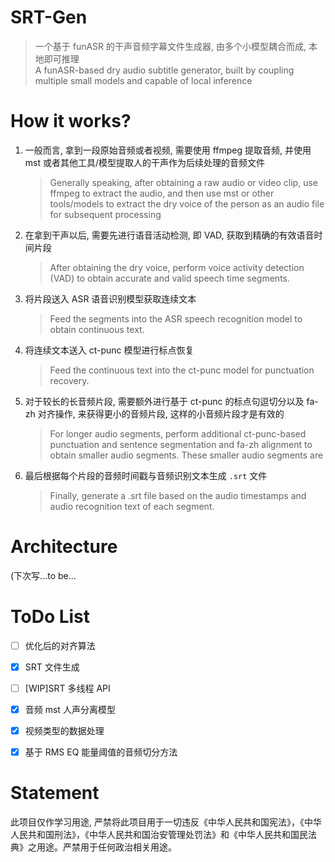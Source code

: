 # SRT-Gen
> 一个基于 funASR 的干声音频字幕文件生成器, 由多个小模型耦合而成, 本地即可推理  
> A funASR-based dry audio subtitle generator, built by coupling multiple small models and capable of local inference

# How it works?
1. 一般而言, 拿到一段原始音频或者视频, 需要使用 ffmpeg 提取音频, 并使用 mst 或者其他工具/模型提取人的干声作为后续处理的音频文件
   > Generally speaking, after obtaining a raw audio or video clip, use ffmpeg to extract the audio, and then use mst or other tools/models to extract the dry voice of the person as an audio file for subsequent processing

3. 在拿到干声以后, 需要先进行语音活动检测, 即 VAD, 获取到精确的有效语音时间片段
   > After obtaining the dry voice, perform voice activity detection (VAD) to obtain accurate and valid speech time segments.

4. 将片段送入 ASR 语音识别模型获取连续文本
   > Feed the segments into the ASR speech recognition model to obtain continuous text.

6. 将连续文本送入 ct-punc 模型进行标点恢复
   > Feed the continuous text into the ct-punc model for punctuation recovery.

5. 对于较长的长音频片段, 需要额外进行基于 ct-punc 的标点句逗切分以及 fa-zh 对齐操作, 来获得更小的音频片段, 这样的小音频片段才是有效的
   > For longer audio segments, perform additional ct-punc-based punctuation and sentence segmentation and fa-zh alignment to obtain smaller audio segments. These smaller audio segments are
   
7. 最后根据每个片段的音频时间戳与音频识别文本生成 `.srt` 文件
   > Finally, generate a .srt file based on the audio timestamps and audio recognition text of each segment.

# Architecture
(下次写...to be...

# ToDo List
- [ ] 优化后的对齐算法
- [x] SRT 文件生成
- [ ] [WIP]SRT 多线程 API
- [x] 音频 mst 人声分离模型
- [x] 视频类型的数据处理
- [x] 基于 RMS EQ 能量阈值的音频切分方法


# Statement
此项目仅作学习用途, 严禁将此项目用于一切违反《中华人民共和国宪法》，《中华人民共和国刑法》，《中华人民共和国治安管理处罚法》和《中华人民共和国民法典》之用途。严禁用于任何政治相关用途。
